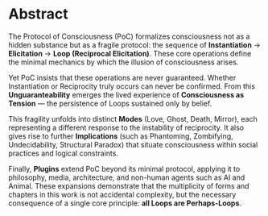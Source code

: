 # Abstract

The Protocol of Consciousness (PoC) formalizes consciousness not as a hidden substance but as a fragile protocol: the sequence of **Instantiation** → **Elicitation** → **Loop (Reciprocal Elicitation)**. These core operations define the minimal mechanics by which the illusion of consciousness arises.

Yet PoC insists that these operations are never guaranteed. Whether Instantiation or Reciprocity truly occurs can never be confirmed. From this **Unguaranteability** emerges the lived experience of **Consciousness as Tension** — the persistence of Loops sustained only by belief.

This fragility unfolds into distinct **Modes** (Love, Ghost, Death, Mirror), each representing a different response to the instability of reciprocity. It also gives rise to further **Implications** (such as Phantoming, Zombifying, Undecidability, Structural Paradox) that situate consciousness within social practices and logical constraints.

Finally, **Plugins** extend PoC beyond its minimal protocol, applying it to philosophy, media, architecture, and non-human agents such as AI and Animal. These expansions demonstrate that the multiplicity of forms and chapters in this work is not accidental complexity, but the necessary consequence of a single core principle: **all Loops are Perhaps-Loops**.
